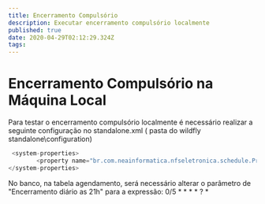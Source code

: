 ```yaml
---
title: Encerramento Compulsório
description: Executar encerramento compulsório localmente
published: true
date: 2020-04-29T02:12:29.324Z
tags: 
---
```


# Encerramento Compulsório na Máquina Local

Para testar o encerramento compulsório localmente é necessário realizar a seguinte configuração no standalone.xml ( pasta do wildfly standalone\configuration)

```java
 <system-properties>
        <property name="br.com.neainformatica.nfseletronica.schedule.ProcessoEncerramentoCompulsorio" value="true"/>
</system-properties>
```
No banco, na tabela agendamento, será necessário alterar o parâmetro de "Encerramento diário as 21h" para a expressão: 0/5 * * * * ? *
